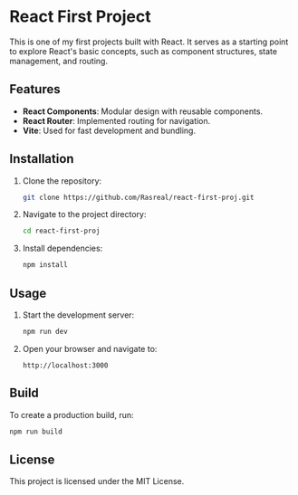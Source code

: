 
# React First Project

This is one of my first projects built with React. It serves as a starting point to explore React's basic concepts, such as component structures, state management, and routing.

## Features
- **React Components**: Modular design with reusable components.
- **React Router**: Implemented routing for navigation.
- **Vite**: Used for fast development and bundling.

## Installation

1. Clone the repository:
   ```bash
   git clone https://github.com/Rasreal/react-first-proj.git
   ```
2. Navigate to the project directory:
   ```bash
   cd react-first-proj
   ```
3. Install dependencies:
   ```bash
   npm install
   ```

## Usage

1. Start the development server:
   ```bash
   npm run dev
   ```
2. Open your browser and navigate to:
   ```
   http://localhost:3000
   ```

## Build

To create a production build, run:
```bash
npm run build
```

## License

This project is licensed under the MIT License.
